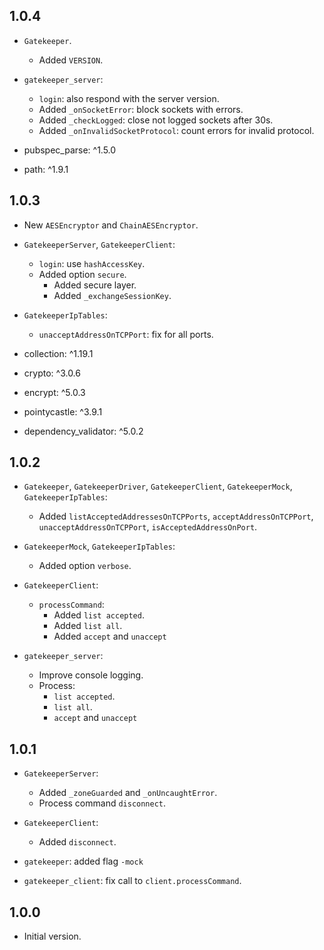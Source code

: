 ## 1.0.4

- `Gatekeeper`.
  - Added `VERSION`.

- `gatekeeper_server`:
  - `login`: also respond with the server version.
  - Added `_onSocketError`: block sockets with errors.
  - Added `_checkLogged`: close not logged sockets after 30s.
  - Added `_onInvalidSocketProtocol`: count errors for invalid protocol.

- pubspec_parse: ^1.5.0
- path: ^1.9.1

## 1.0.3

- New `AESEncryptor` and `ChainAESEncryptor`.

- `GatekeeperServer`, `GatekeeperClient`:
  - `login`: use `hashAccessKey`.
  - Added option `secure`.
    - Added secure layer.
    - Added `_exchangeSessionKey`.

- `GatekeeperIpTables`:
  - `unacceptAddressOnTCPPort`: fix for all ports.

- collection: ^1.19.1
- crypto: ^3.0.6
- encrypt: ^5.0.3
- pointycastle: ^3.9.1

- dependency_validator: ^5.0.2

## 1.0.2

- `Gatekeeper`, `GatekeeperDriver`, `GatekeeperClient`, `GatekeeperMock`, `GatekeeperIpTables`:
  - Added `listAcceptedAddressesOnTCPPorts`, `acceptAddressOnTCPPort`, `unacceptAddressOnTCPPort`, `isAcceptedAddressOnPort`.

- `GatekeeperMock`, `GatekeeperIpTables`:
  - Added option `verbose`.

- `GatekeeperClient`:
  - `processCommand`:
    - Added `list accepted`.
    - Added `list all`.
    - Added `accept` and `unaccept`

- `gatekeeper_server`:
  - Improve console logging.
  - Process:
    - `list accepted`.
    - `list all`.
    - `accept` and `unaccept`

## 1.0.1

- `GatekeeperServer`:
  - Added `_zoneGuarded` and `_onUncaughtError`.
  - Process command `disconnect`.

- `GatekeeperClient`:
  - Added `disconnect`.

- `gatekeeper`: added flag `-mock`
- `gatekeeper_client`: fix call to `client.processCommand`.

## 1.0.0

- Initial version.
